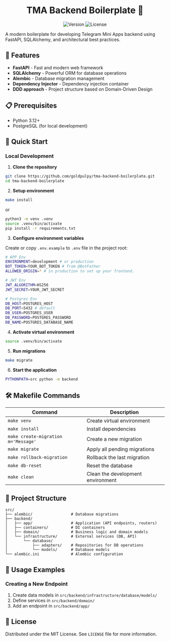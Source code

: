 <div align="center">
  <h1>TMA Backend Boilerplate 🚀</h1>

![Version](https://img.shields.io/badge/version-1.0.0-blue.svg)
![License](https://img.shields.io/badge/license-MIT-green.svg)

</div>

A modern boilerplate for developing Telegram Mini Apps backend using FastAPI, SQLAlchemy, and architectural best practices.

## 🌟 Features

- **FastAPI** - Fast and modern web framework
- **SQLAlchemy** - Powerful ORM for database operations
- **Alembic** - Database migration management
- **Dependency Injector** - Dependency injection container
- **DDD approach** - Project structure based on Domain-Driven Design

## 📋 Prerequisites

- Python 3.12+
- PostgreSQL (for local development)

## 🚀 Quick Start

### Local Development

1. **Clone the repository**

```bash
git clone https://github.com/goldpulpy/tma-backend-boilerplate.git
cd tma-backend-boilerplate
```

2. **Setup environment**

```bash
make install
```

or

```bash
python3 -m venv .venv
source .venv/bin/activate
pip install -r requirements.txt
```

3. **Configure environment variables**

Create or copy `.env.example` to `.env` file in the project root:

```bash
# APP Env
ENVIRONMENT=development # or production
BOT_TOKEN=YOUR_BOT_TOKEN # from @BotFather
ALLOWED_ORIGIN=* # in production to set up your frontend.

# JWT Env
JWT_ALGORITHM=HS256
JWT_SECRET=YOUR_JWT_SECRET

# Postgres Env
DB_HOST=POSTGRES_HOST
DB_PORT=5432 # default
DB_USER=POSTGRES_USER
DB_PASSWORD=POSTGRES_PASSWORD
DB_NAME=POSTGRES_DATABASE_NAME
```

4. **Activate virtual environment**

```bash
source .venv/bin/activate
```

5. **Run migrations**

```bash
make migrate
```

6. **Start the application**

```bash
PYTHONPATH=src python -m backend
```

## 🛠️ Makefile Commands

| Command                             | Description                       |
| ----------------------------------- | --------------------------------- |
| `make venv`                         | Create virtual environment        |
| `make install`                      | Install dependencies              |
| `make create-migration m='Message'` | Create a new migration            |
| `make migrate`                      | Apply all pending migrations      |
| `make rollback-migration`           | Rollback the last migration       |
| `make db-reset`                     | Reset the database                |
| `make clean`                        | Clean the development environment |

## 📁 Project Structure

```
src/
├── alembic/                 # Database migrations
├── backend/
│   ├── app/                 # Application (API endpoints, routers)
│   ├── containers/          # DI containers
│   ├── domain/              # Business logic and domain models
│   └── infrastructure/      # External services (DB, API)
│       └── database/
│           ├── adapters/    # Repositories for DB operations
│           └── models/      # Database models
└── alembic.ini              # Alembic configuration
```

## 📝 Usage Examples

### Creating a New Endpoint

1. Create data models in `src/backend/infrastructure/database/models/`
2. Define services in `src/backend/domain/`
3. Add an endpoint in `src/backend/app/`

## 📄 License

Distributed under the MIT License. See `LICENSE` file for more information.
